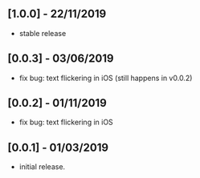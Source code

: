 ## [1.0.0] - 22/11/2019

* stable release

## [0.0.3] - 03/06/2019

* fix bug: text flickering in iOS (still happens in v0.0.2)

## [0.0.2] - 01/11/2019

* fix bug: text flickering in iOS

## [0.0.1] - 01/03/2019

* initial release.
